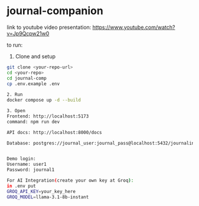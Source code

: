 # journal-companion

link to youtube video presentation: https://www.youtube.com/watch?v=Jp9Qcpw21w0


to run: 
1. Clone and setup
```bash
git clone <your-repo-url>
cd <your-repo>
cd journal-comp
cp .env.example .env
 
2. Run
docker compose up -d --build

3. Open
Frontend: http://localhost:5173
command: npm run dev

API docs: http://localhost:8000/docs

Database: postgres://journal_user:journal_pass@localhost:5432/journaling_app


Demo login:
Username: user1
Password: journal1

For AI Integration(create your own key at Groq):
in .env put
GROQ_API_KEY=your_key_here
GROQ_MODEL=llama-3.1-8b-instant